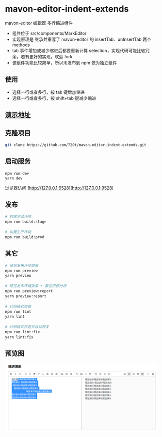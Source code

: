 # mavon-editor-indent-extends

mavon-editor 编辑器 多行缩进组件

- 组件位于 src/components/MarkEditor
- 实现原理是 继承并重写了 mavon-editor 的 insertTab、unInsertTab 两个 methods
- tab 事件增加或减少缩进后都要重新计算 selection，实现代码可能比较冗余，若有更好的实现，欢迎 fork
- 该组件功能比较简单，所以未发布到 npm 做为独立组件

## 使用

- 选择一行或者多行，按 tab 键增加缩进
- 选择一行或者多行，按 shift+tab 键减少缩进

## [演示地址](https://720t.github.io/mavon-editor-indent-extends/)

## 克隆项目

```bash
git clone https://github.com/720t/mavon-editor-indent-extends.git
```

## 启动服务

```
npm run dev
yarn dev
```

浏览器访问 [http://127.0.0.1:9528](http://127.0.0.1:9528)

## 发布

```bash
# 构建测试环境
npm run build:stage

# 构建生产环境
npm run build:prod
```

## 其它

```bash
# 预览发布环境效果
npm run preview
yarn preview

# 预览发布环境效果 + 静态资源分析
npm run preview:report
yarn preview:report

# 代码格式检查
npm run lint
yarn lint

# 代码格式检查并自动修复
npm run lint:fix
yarn lint:fix
```

## 预览图

![预览](https://github.com/720t/mavon-editor-indent-extends/blob/master/public/preview.png?raw=true)
